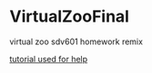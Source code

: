 # VirtualZooFinal
 virtual zoo sdv601 homework remix

[tutorial used for help](https://youtu.be/4ByD4sfuy-s)
